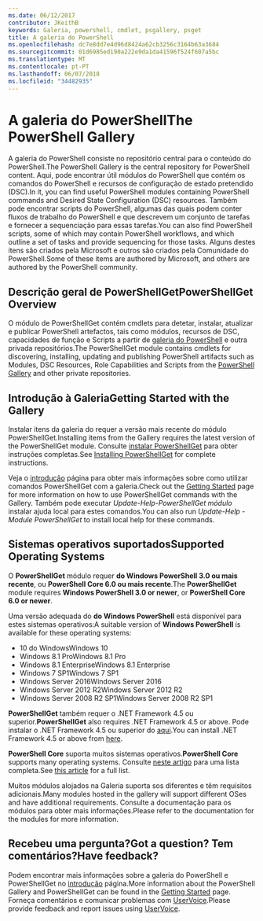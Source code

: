 ```yaml
---
ms.date: 06/12/2017
contributor: JKeithB
keywords: Galeria, powershell, cmdlet, psgallery, psget
title: A galeria do PowerShell
ms.openlocfilehash: dc7e8dd7e4d96d8424a62cb3256c3164b63a3684
ms.sourcegitcommit: 01d6985ed190a222e9da1da41596f524f607a5bc
ms.translationtype: MT
ms.contentlocale: pt-PT
ms.lasthandoff: 06/07/2018
ms.locfileid: "34482935"
---
```

# <a name="the-powershell-gallery"></a><span data-ttu-id="b0794-103">A galeria do PowerShell</span><span class="sxs-lookup"><span data-stu-id="b0794-103">The PowerShell Gallery</span></span>

<span data-ttu-id="b0794-104">A galeria do PowerShell consiste no repositório central para o conteúdo do PowerShell.</span><span class="sxs-lookup"><span data-stu-id="b0794-104">The PowerShell Gallery is the central repository for PowerShell content.</span></span> <span data-ttu-id="b0794-105">Aqui, pode encontrar útil módulos do PowerShell que contém os comandos do PowerShell e recursos de configuração de estado pretendido (DSC).</span><span class="sxs-lookup"><span data-stu-id="b0794-105">In it, you can find useful PowerShell modules containing PowerShell commands and Desired State Configuration (DSC) resources.</span></span>
<span data-ttu-id="b0794-106">Também pode encontrar scripts do PowerShell, algumas das quais podem conter fluxos de trabalho do PowerShell e que descrevem um conjunto de tarefas e fornecer a sequenciação para essas tarefas.</span><span class="sxs-lookup"><span data-stu-id="b0794-106">You can also find PowerShell scripts, some of which may contain PowerShell workflows, and which outline a set of tasks and provide sequencing for those tasks.</span></span> <span data-ttu-id="b0794-107">Alguns destes itens são criados pela Microsoft e outros são criados pela Comunidade do PowerShell.</span><span class="sxs-lookup"><span data-stu-id="b0794-107">Some of these items are authored by Microsoft, and others are authored by the PowerShell community.</span></span>

## <a name="powershellget-overview"></a><span data-ttu-id="b0794-108">Descrição geral de PowerShellGet</span><span class="sxs-lookup"><span data-stu-id="b0794-108">PowerShellGet Overview</span></span>

<span data-ttu-id="b0794-109">O módulo de PowerShellGet contém cmdlets para detetar, instalar, atualizar e publicar PowerShell artefactos, tais como módulos, recursos de DSC, capacidades de função e Scripts a partir de [galeria do PowerShell](https://www.PowerShellGallery.com) e outra privada repositórios.</span><span class="sxs-lookup"><span data-stu-id="b0794-109">The PowerShellGet module contains cmdlets for discovering, installing, updating and publishing PowerShell artifacts such as Modules, DSC Resources, Role Capabilities and Scripts from the [PowerShell Gallery](https://www.PowerShellGallery.com) and other private repositories.</span></span>

## <a name="getting-started-with-the-gallery"></a><span data-ttu-id="b0794-110">Introdução à Galeria</span><span class="sxs-lookup"><span data-stu-id="b0794-110">Getting Started with the Gallery</span></span>

<span data-ttu-id="b0794-111">Instalar itens da galeria do requer a versão mais recente do módulo PowerShellGet.</span><span class="sxs-lookup"><span data-stu-id="b0794-111">Installing items from the Gallery requires the latest version of the PowerShellGet module.</span></span>
<span data-ttu-id="b0794-112">Consulte [instalar PowerShellGet](installing-psget.md) para obter instruções completas.</span><span class="sxs-lookup"><span data-stu-id="b0794-112">See [Installing PowerShellGet](installing-psget.md) for complete instructions.</span></span>

<span data-ttu-id="b0794-113">Veja o [introdução](getting-started.md) página para obter mais informações sobre como utilizar comandos PowerShellGet com a galeria.</span><span class="sxs-lookup"><span data-stu-id="b0794-113">Check out the [Getting Started](getting-started.md) page for more information on how to use PowerShellGet commands with the Gallery.</span></span> <span data-ttu-id="b0794-114">Também pode executar *Update-Help-PowerShellGet módulo* instalar ajuda local para estes comandos.</span><span class="sxs-lookup"><span data-stu-id="b0794-114">You can also run *Update-Help -Module PowerShellGet* to install local help for these commands.</span></span>

## <a name="supported-operating-systems"></a><span data-ttu-id="b0794-115">Sistemas operativos suportados</span><span class="sxs-lookup"><span data-stu-id="b0794-115">Supported Operating Systems</span></span>

<span data-ttu-id="b0794-116">O **PowerShellGet** módulo requer **do Windows PowerShell 3.0 ou mais recente**, ou **PowerShell Core 6.0 ou mais recente**.</span><span class="sxs-lookup"><span data-stu-id="b0794-116">The **PowerShellGet** module requires **Windows PowerShell 3.0 or newer**, or **PowerShell Core 6.0 or newer**.</span></span>

<span data-ttu-id="b0794-117">Uma versão adequada do **do Windows PowerShell** está disponível para estes sistemas operativos:</span><span class="sxs-lookup"><span data-stu-id="b0794-117">A suitable version of **Windows PowerShell** is available for these operating systems:</span></span>

- <span data-ttu-id="b0794-118">10 do Windows</span><span class="sxs-lookup"><span data-stu-id="b0794-118">Windows 10</span></span>
- <span data-ttu-id="b0794-119">Windows 8.1 Pro</span><span class="sxs-lookup"><span data-stu-id="b0794-119">Windows 8.1 Pro</span></span>
- <span data-ttu-id="b0794-120">Windows 8.1 Enterprise</span><span class="sxs-lookup"><span data-stu-id="b0794-120">Windows 8.1 Enterprise</span></span>
- <span data-ttu-id="b0794-121">Windows 7 SP1</span><span class="sxs-lookup"><span data-stu-id="b0794-121">Windows 7 SP1</span></span>
- <span data-ttu-id="b0794-122">Windows Server 2016</span><span class="sxs-lookup"><span data-stu-id="b0794-122">Windows Server 2016</span></span>
- <span data-ttu-id="b0794-123">Windows Server 2012 R2</span><span class="sxs-lookup"><span data-stu-id="b0794-123">Windows Server 2012 R2</span></span>
- <span data-ttu-id="b0794-124">Windows Server 2008 R2 SP1</span><span class="sxs-lookup"><span data-stu-id="b0794-124">Windows Server 2008 R2 SP1</span></span>

<span data-ttu-id="b0794-125">**PowerShellGet** também requer o .NET Framework 4.5 ou superior.</span><span class="sxs-lookup"><span data-stu-id="b0794-125">**PowerShellGet** also requires .NET Framework 4.5 or above.</span></span> <span data-ttu-id="b0794-126">Pode instalar o .NET Framework 4.5 ou superior do [aqui](https://msdn.microsoft.com/library/5a4x27ek.aspx).</span><span class="sxs-lookup"><span data-stu-id="b0794-126">You can install .NET Framework 4.5 or above from [here](https://msdn.microsoft.com/library/5a4x27ek.aspx).</span></span>

<span data-ttu-id="b0794-127">**PowerShell Core** suporta muitos sistemas operativos.</span><span class="sxs-lookup"><span data-stu-id="b0794-127">**PowerShell Core** supports many operating systems.</span></span> <span data-ttu-id="b0794-128">Consulte [neste artigo](https://blogs.msdn.microsoft.com/powershell/2018/01/10/powershell-core-6-0-generally-available-ga-and-supported/) para uma lista completa.</span><span class="sxs-lookup"><span data-stu-id="b0794-128">See [this article](https://blogs.msdn.microsoft.com/powershell/2018/01/10/powershell-core-6-0-generally-available-ga-and-supported/) for a full list.</span></span>

<span data-ttu-id="b0794-129">Muitos módulos alojados na Galeria suporta sos diferentes e têm requisitos adicionais.</span><span class="sxs-lookup"><span data-stu-id="b0794-129">Many modules hosted in the gallery will support different OSes and have additional requirements.</span></span> <span data-ttu-id="b0794-130">Consulte a documentação para os módulos para obter mais informações.</span><span class="sxs-lookup"><span data-stu-id="b0794-130">Please refer to the documentation for the modules for more information.</span></span>

## <a name="got-a-question-have-feedback"></a><span data-ttu-id="b0794-131">Recebeu uma pergunta?</span><span class="sxs-lookup"><span data-stu-id="b0794-131">Got a question?</span></span> <span data-ttu-id="b0794-132">Tem comentários?</span><span class="sxs-lookup"><span data-stu-id="b0794-132">Have feedback?</span></span>

<span data-ttu-id="b0794-133">Podem encontrar mais informações sobre a galeria do PowerShell e PowerShellGet no [introdução](getting-started.md) página.</span><span class="sxs-lookup"><span data-stu-id="b0794-133">More information about the PowerShell Gallery and PowerShellGet can be found in the [Getting Started](getting-started.md) page.</span></span> <span data-ttu-id="b0794-134">Forneça comentários e comunicar problemas com [UserVoice](http://windowsserver.uservoice.com/forums/301869-powershell).</span><span class="sxs-lookup"><span data-stu-id="b0794-134">Please provide feedback and report issues using [UserVoice](http://windowsserver.uservoice.com/forums/301869-powershell).</span></span>

